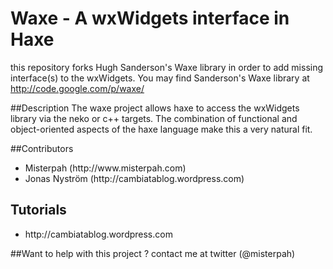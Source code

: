 Waxe - A wxWidgets interface in Haxe
=

this repository forks Hugh Sanderson's Waxe library in order to add missing interface(s) to the wxWidgets. You may find Sanderson's Waxe library at http://code.google.com/p/waxe/

##Description 
The waxe project allows haxe to access the wxWidgets library via the neko or c++ targets. The combination of functional and object-oriented aspects of the haxe language make this a very natural fit. 

##Contributors
<ul>
<li>Misterpah (http://www.misterpah.com)</li>
<li>Jonas Nyström (http://cambiatablog.wordpress.com)</li>
</ul>

## Tutorials
<ul>
	<li>http://cambiatablog.wordpress.com</li>
</ul>

##Want to help with this project ?
contact me at twitter (@misterpah)